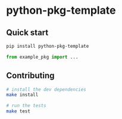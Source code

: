 # python-pkg-template

## Quick start

```bash
pip install python-pkg-template
```

```python
from example_pkg import ...
```

## Contributing

```bash
# install the dev dependencies
make install

# run the tests
make test
```
